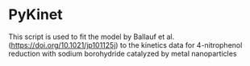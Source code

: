 # PyKinet
This script is used to fit the model by Ballauf et al. (https://doi.org/10.1021/jp101125j) to the kinetics data for 4-nitrophenol reduction with sodium borohydride catalyzed by metal nanoparticles 
